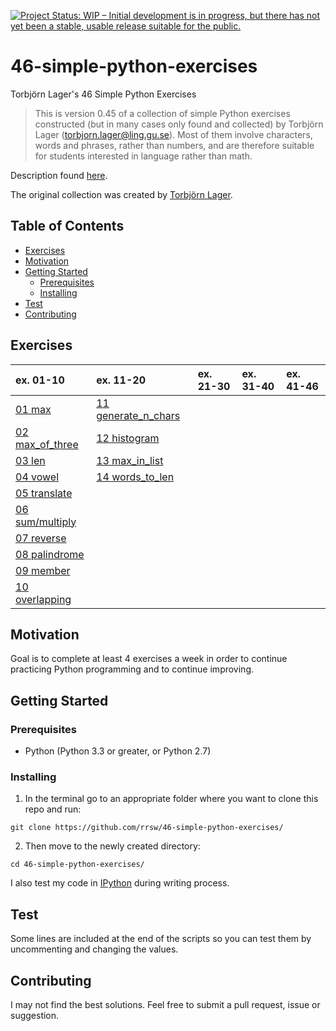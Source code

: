 [![Project Status: WIP – Initial development is in progress, but there has not yet been a stable, usable release suitable for the public.](https://www.repostatus.org/badges/latest/wip.svg)](https://www.repostatus.org/#wip)

# 46-simple-python-exercises

Torbjörn Lager's 46 Simple Python Exercises

>This is version 0.45 of a collection of simple Python exercises constructed (but in many cases only found and collected) by Torbjörn Lager (torbjorn.lager@ling.gu.se). Most of them involve characters, words and phrases, rather than numbers, and are therefore suitable for students interested in language rather than math.

Description found [here](http://easyprog99.blogspot.com/2017/02/46-simple-python-exercises.html).

The original collection was created by [Torbjörn Lager](https://www.gu.se/english/about_the_university/staff/?languageId=100001&userId=xlagto).

## Table of Contents

- [Exercises](#exercises)
- [Motivation](#motivation)
- [Getting Started](#getting-started)
	- [Prerequisites](#prerequisites)
	- [Installing](#installing)
- [Test](#test)
- [Contributing](#contributing)

## Exercises

| ex. 01-10 | ex. 11-20 | ex. 21-30 | ex. 31-40 | ex. 41-46 |
| :--- | :--- | :--- | :--- | :--- |
| [01 max](ex01.py) | [11 generate_n_chars](ex11.py) |  |  |  |
| [02 max_of_three](ex02.py) | [12 histogram](ex12.py) |  |  |  |
| [03 len](ex03.py) | [13 max_in_list](ex13.py) |  |  |  |
| [04 vowel](ex04.py) | [14 words_to_len](ex14.py) |  |  |  |
| [05 translate](ex05.py) |  |  |  |  |
| [06 sum/multiply](ex06.py) |  |  |  |  |
| [07 reverse](ex07.py) |  |  |  |  |
| [08 palindrome](ex08.py) |  |  |  |  |
| [09 member](ex09.py) |  |  |  |  |
| [10 overlapping](ex10.py) |  |  |  |  |

## Motivation

Goal is to complete at least 4 exercises a week in order to continue practicing Python programming and to continue improving.


## Getting Started

### Prerequisites

* Python (Python 3.3 or greater, or Python 2.7)

### Installing


1. In the terminal go to an appropriate folder where you want to clone this repo and run:
```
git clone https://github.com/rrsw/46-simple-python-exercises/
```

2. Then move to the newly created directory:
```
cd 46-simple-python-exercises/
```

I also test my code in [IPython](https://ipython.org/install.html) during writing process.

## Test

Some lines are included at the end of the scripts so you can test them by uncommenting and changing the values.

## Contributing

I may not find the best solutions. Feel free to submit a pull request, issue or suggestion.
